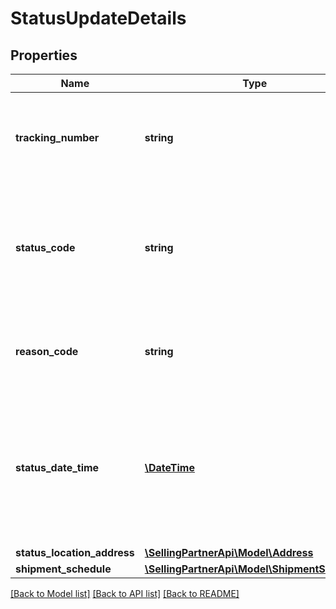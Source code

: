 # StatusUpdateDetails

## Properties
Name | Type | Description | Notes
------------ | ------------- | ------------- | -------------
**tracking_number** | **string** | This is required to be provided for every package and should match with the trackingNumber sent for the shipment confirmation. | 
**status_code** | **string** | Indicates the shipment status code of the package that provides transportation information for Amazon tracking systems and ultimately for the final customer. | 
**reason_code** | **string** | Provides a reason code for the status of the package that will provide additional information about the transportation status. | 
**status_date_time** | [**\DateTime**](\DateTime.md) | The date and time when the shipment status was updated. This field is expected to be in ISO-8601 date/time format, with UTC time zone or UTC offset. For example, 2020-07-16T23:00:00Z or 2020-07-16T23:00:00+01:00. | 
**status_location_address** | [**\SellingPartnerApi\Model\Address**](Address.md) |  | 
**shipment_schedule** | [**\SellingPartnerApi\Model\ShipmentSchedule**](ShipmentSchedule.md) |  | [optional] 

[[Back to Model list]](../README.md#documentation-for-models) [[Back to API list]](../README.md#documentation-for-api-endpoints) [[Back to README]](../README.md)


